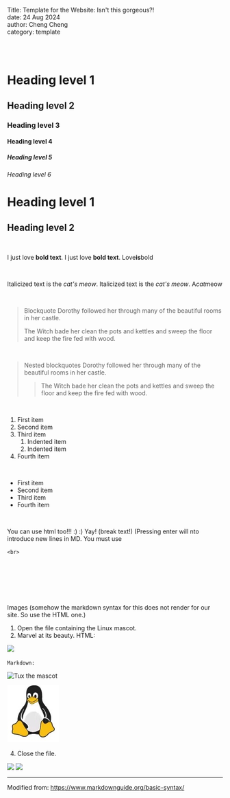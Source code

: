 Title: Template for the Website: Isn't this gorgeous?!  
date: 24 Aug 2024  
author: Cheng Cheng  
category: template  

<br>
<br>

# Heading level 1	
## Heading level 2	
### Heading level 3	
#### Heading level 4	
##### Heading level 5	
###### Heading level 6

Heading level 1
===============
Heading level 2
---------------

<br>

I just love **bold text**.
I just love __bold text__.
Love**is**bold

<br>

Italicized text is the *cat's meow*.
Italicized text is the _cat's meow_.
A*cat*meow

<br>

> Blockquote
> Dorothy followed her through many of the beautiful rooms in her castle.
>
> The Witch bade her clean the pots and kettles and sweep the floor and keep the fire fed with wood.

<br>

> Nested blockquotes
> Dorothy followed her through many of the beautiful rooms in her castle.
>
>> The Witch bade her clean the pots and kettles and sweep the floor and keep the fire fed with wood.

<br>

1. First item
2. Second item
3. Third item
    1. Indented item
    2. Indented item
4. Fourth item

<br>

- First item
- Second item
- Third item
- Fourth item

<br>

You can use html too!!! :) :) Yay! (break text!) (Pressing enter will nto introduce new lines in MD. You must use
````
<br>
````
<br>
<br>
<br>
<br>
<br>

Images (somehow the markdown syntax for this does not render for our site. So use the HTML one.)
1. Open the file containing the Linux mascot.
2. Marvel at its beauty.
    HTML:
   
<img src="/images/tux.jpg" width="100" >

    Markdown:
   
![Tux the mascot](https://odysseyprogramme.github.io/images/tux.jpg)

![Tux the mascot](./content/images/tux.jpg)

4. Close the file.

<img src="{static}/images/PLANCKS_SgPrelim_2021_Logo_large.png" width="500" />
<img src="{static}/images/tux.jpg" width="100" />

_____________________________________________
Modified from: https://www.markdownguide.org/basic-syntax/
